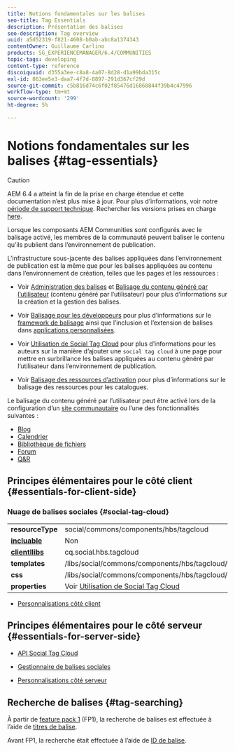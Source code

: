 ```yaml
---
title: Notions fondamentales sur les balises
seo-title: Tag Essentials
description: Présentation des balises
seo-description: Tag overview
uuid: a5d52319-f821-4608-b0ab-abc8a1374343
contentOwner: Guillaume Carlino
products: SG_EXPERIENCEMANAGER/6.4/COMMUNITIES
topic-tags: developing
content-type: reference
discoiquuid: d355a3ee-c8a8-4a07-8d28-d1a99bda315c
exl-id: 863ee5e3-daa7-4f7d-8897-291d367cf29d
source-git-commit: c5b816d74c6f02f85476d16868844f39b4c47996
workflow-type: tm+mt
source-wordcount: '299'
ht-degree: 5%

---
```


# Notions fondamentales sur les balises {#tag-essentials}

>[!CAUTION]
>
>AEM 6.4 a atteint la fin de la prise en charge étendue et cette documentation n’est plus mise à jour. Pour plus d’informations, voir notre [période de support technique](https://helpx.adobe.com/fr/support/programs/eol-matrix.html). Rechercher les versions prises en charge [here](https://experienceleague.adobe.com/docs/?lang=fr).

Lorsque les composants AEM Communities sont configurés avec le balisage activé, les membres de la communauté peuvent baliser le contenu qu’ils publient dans l’environnement de publication.

L’infrastructure sous-jacente des balises appliquées dans l’environnement de publication est la même que pour les balises appliquées au contenu dans l’environnement de création, telles que les pages et les ressources :

* Voir [Administration des balises](../../help/sites-administering/tags.md) et [Balisage du contenu généré par l’utilisateur](tag-ugc.md) (contenu généré par l’utilisateur) pour plus d’informations sur la création et la gestion des balises.

* Voir [Balisage pour les développeurs](../../help/sites-developing/tags.md) pour plus d’informations sur le [framework de balisage](../../help/sites-developing/framework.md) ainsi que l’inclusion et l’extension de balises dans [applications personnalisées](../../help/sites-developing/building.md).

* Voir [Utilisation de Social Tag Cloud](tagcloud.md) pour plus d’informations pour les auteurs sur la manière d’ajouter une `social tag cloud` à une page pour mettre en surbrillance les balises appliquées au contenu généré par l’utilisateur dans l’environnement de publication.

* Voir [Balisage des ressources d’activation](tag-resources.md) pour plus d’informations sur le balisage des ressources pour les catalogues.

Le balisage du contenu généré par l’utilisateur peut être activé lors de la configuration d’un [site communautaire](sites-console.md#tagging) ou l’une des fonctionnalités suivantes :

* [Blog](blog-feature.md)
* [Calendrier](calendar.md)
* [Bibliothèque de fichiers](file-library.md)
* [Forum](forum.md)
* [Q&amp;R](working-with-qna.md)

## Principes élémentaires pour le côté client {#essentials-for-client-side}

### Nuage de balises sociales {#social-tag-cloud}

<table> 
 <tbody>
  <tr>
   <td> <strong>resourceType</strong></td> 
   <td>social/commons/components/hbs/tagcloud</td> 
  </tr>
  <tr>
   <td> <a href="scf.md#add-or-include-a-communities-component"><strong>incluable</strong></a></td> 
   <td>Non</td> 
  </tr>
  <tr>
   <td> <a href="clientlibs.md"><strong>clientllibs</strong></a></td> 
   <td>cq.social.hbs.tagcloud</td> 
  </tr>
  <tr>
   <td> <strong>templates</strong></td> 
   <td> /libs/social/commons/components/hbs/tagcloud/tagcloud.hbs<br /> </td> 
  </tr>
  <tr>
   <td> <strong>css</strong></td> 
   <td> /libs/social/commons/components/hbs/tagcloud/clientlibs/tagcloud.css</td> 
  </tr>
  <tr>
   <td><strong>properties</strong></td> 
   <td>Voir <a href="tagcloud.md">Utilisation de Social Tag Cloud</a></td> 
  </tr>
 </tbody>
</table>

* [Personnalisations côté client](client-customize.md)

## Principes élémentaires pour le côté serveur {#essentials-for-server-side}

* [API Social Tag Cloud](https://helpx.adobe.com/experience-manager/6-4/sites/developing/using/reference-materials/javadoc/com/adobe/cq/social/commons/tagcloud/api/package-summary.html)

* [Gestionnaire de balises sociales](https://helpx.adobe.com/experience-manager/6-4/sites/developing/using/reference-materials/javadoc/com/adobe/cq/social/commons/tagging/package-summary.html)

* [Personnalisations côté serveur](server-customize.md)

## Recherche de balises {#tag-searching}

À partir de [feature pack 1](deploy-communities.md#latestfeaturepack) (FP1), la recherche de balises est effectuée à l’aide de [titres de balise](../../help/sites-developing/framework.md#tag-characteristics).

Avant FP1, la recherche était effectuée à l’aide de [ID de balise](../../help/sites-developing/framework.md#tagid).
